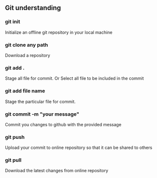 ## Git understanding

### git init

Initialize an offline git repository in your local machine

### git clone **any path**

Download a repository

### git add .

Stage all file for commit. Or Select all file to be included in the commit

### git add **file name**

Stage the particular file for commit.

### git commit -m "your message"

Commit you changes to github with the provided message

### git push

Upload your commit to online repository so that it can be shared to others

### git pull

Download the latest changes from online repository
